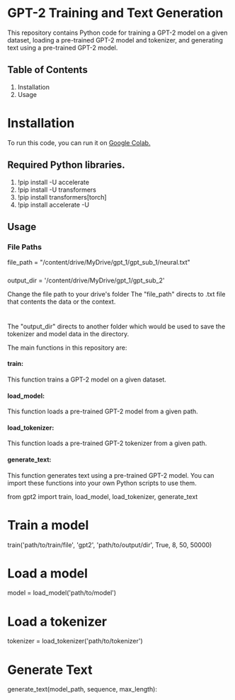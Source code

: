 # GPT-2 Training and Text Generation
This repository contains Python code for training a GPT-2 model on a given dataset, loading a pre-trained GPT-2 model and tokenizer, and generating text using a pre-trained GPT-2 model.

## Table of Contents
1. Installation
2. Usage

# Installation
To run this code, you can run it on [Google Colab.](https://colab.research.google.com/github/Disciplined-22/gpt_2train_1/blob/main/gpt2_1.ipynb) 

## Required Python libraries.
1. !pip install -U accelerate
2. !pip install -U transformers
3. !pip install transformers[torch]
4. !pip install accelerate -U

## Usage

### File Paths
file_path = "/content/drive/MyDrive/gpt_1/gpt_sub_1/neural.txt"
#####
output_dir = '/content/drive/MyDrive/gpt_1/gpt_sub_2'

Change the file path to your drive's folder
The "file_path" directs to .txt file that contents the data or the context. 
#
The "output_dir" directs to another folder which would be used to save the tokenizer and model data in the directory.

The main functions in this repository are:

#### train: 
This function trains a GPT-2 model on a given dataset.
#### load_model: 
This function loads a pre-trained GPT-2 model from a given path.
#### load_tokenizer: 
This function loads a pre-trained GPT-2 tokenizer from a given path.
#### generate_text: 
This function generates text using a pre-trained GPT-2 model.
You can import these functions into your own Python scripts to use them. 

from gpt2 import train, load_model, load_tokenizer, generate_text

# Train a model
train('path/to/train/file', 'gpt2', 'path/to/output/dir', True, 8, 50, 50000)

# Load a model
model = load_model('path/to/model')

# Load a tokenizer
tokenizer = load_tokenizer('path/to/tokenizer')

# Generate Text
generate_text(model_path, sequence, max_length):
